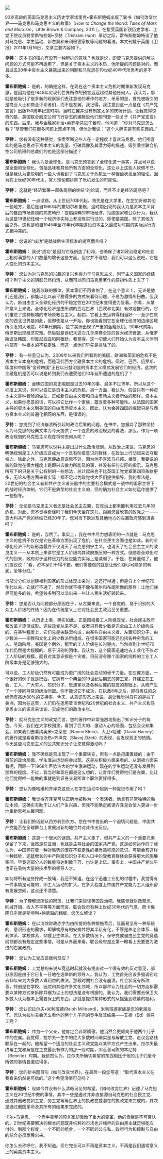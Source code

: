 ![](http://mmbiz.qpic.cn/mmbiz_png/l26na1AR7xE07CWC0mEMoavrQic8JjfBxhXCsjoGia3QZpD0nDAIvEs1s5riarpWicgrhZSHWVt84breZzibgDWfsBQ/0?wx_fmt=png)

93岁高龄的英国马克思主义历史学家埃里克•霍布斯鲍姆出版了新书《如何改变世界——马克思和马克思主义的故事》（_How to Change the World: Tales of Marx and Marxism_，Little Brown & Company, 2011 ）。在接受英国新锐历史学者、工党下院议员特里斯特拉姆•亨特（Tristram Hunt）采访之际，霍布斯鲍姆畅谈了他对马克思、学生运动、新左翼和米利班德家族等问题的看法。本文刊载于英国《卫报》2011年1月16日，文章主要内容如下。

**亨特：** 这本书的核心有没有一种辩护的意味？也就是说，即使马克思提供的解决问题的方式可能不再适用了，但是关于资本主义的本质，他所提的问题是对的，而且过去20年中资本主义暴露出来的问题和马克思在19世纪40年代所思考的差不多。

**霍布斯鲍姆：** 是的，的确是这样。在现在这个资本主义危机时期重新发现马克思，是因为他在1848年对现代世界所作的预言远远超过其他任何人。我认为，那就是他吸引了很多新的观察家们去注意他的著作的地方，矛盾的是，首先被吸引的是商业人士和商业评论者们，而不是左翼。我记得，我注意到这一点是在《共产党宣言》出版150周年纪念时期，当时左翼并没有制定太多的庆祝计划。让我觉得惊奇的是，美国联合航空公司飞行杂志的编辑说他们想刊登一些关于《共产党宣言》的东西。后来，我与金融家乔治•索罗斯共进午餐时，他问道：“你对马克思怎么看？”尽管我们在很多问题上观点不同，但他对我说：“这个人确实是有些东西的。”

**亨特：** 您有没有这种感觉，像索罗斯这些人在一定程度上喜欢马克思，他们所喜欢的是马克思对于资本主义的能量、打破偶像及其潜力等的描述，吸引乘坐联合航空公司航班的总裁们的也是这部分描述？

**霍布斯鲍姆：** 我认为是全球化，是马克思预言到了全球化这一事实，并且可以说是全面的全球化，包括品味和其他所有方面的全球化，这让以上这些人钦佩不已。但是我认为更聪明的一些人也看到了马克思关于危机呈一种锯齿状发展的理论。因为在上世纪90年代末，官方理论都排除了危机发生的可能性。

**亨特：** 这就是“经济繁荣—萧条周期的终结”的论调，而且不止是经济周期吧？

**霍布斯鲍姆：** 一点没错。从上世纪70年代起，首先是在大学里，在芝加哥和其他一些地方，最后是自1980年的撒切尔和里根，这时期出现的我认为是资本主义背后的自由市场原则的病态畸形：提倡纯粹的市场经济，拒绝国家和公众行为，我认为这是19世纪任何一个经济体实际上都没有实行过的，即使是美国。除了其他方面之外，这也是和自1945年至70年代早期这段资本主义最成功时期的实际运行方式相冲突的。

**亨特：** 您说的“成功”是就战后生活标准的提高而言吗？

**霍布斯鲍姆：** 我说“成功”是因为它既创造了利润，也确保了诸如政治稳定和社会上相对满意的人口数量的增长这些方面。但它并不理想，我们可以这么说吧，它是人性化的资本主义。

**亨特：** 您认为对马克思的兴趣的复兴也得力于马克思主义、列宁主义国家的终结吗？列宁主义的阴影已然扫清，从而可以回归马克思著作的原初性质上去了？

**霍布斯鲍姆：** 随着苏联的解体，资本家们不再害怕了，在这个意义上，无论是他们还是我们，都能以比以前平稳得多的方式来看待问题，不易为激情所扭曲。但我认为，新自由主义全球化经济的不稳定性在20世纪末变得更为显著。你看，从某种意义上来说，全球化经济是由所谓的西北世界（西欧和北美）有效地推行的，它们推进了这种极端的市场原教旨主义。起初，它看上去运转得相当好——至少在原先的西北世界是如此，但即使是从一开始，你也能看到它在全球化经济的边缘区域所引发的大地震。80年代前期，拉丁美洲出现了严重的金融危机。90年代前期，俄罗斯出现经济灾难。然后就是世纪末这次几乎席卷全球的巨大经济衰退，从俄罗斯波及韩国、印度尼西亚和阿根廷。我觉得，这一切使人们开始认为资本主义体制内部有一种根本的不稳定性，而这一点他们早先是排除了的。

**亨特：** 有一些意见认为，2008年以来我们所看到的美国、欧洲和英国的危机不是资本主义本身的危机，而是现代西方金融资本主义的危机。同时，巴西、俄罗斯、印度和中国等“金砖四国”正在以日益明显的资本主义模式发展它们的经济。这次的金融危机是否可以说是轮到我们去遭受他们10年前所遭遇的危机了？

**霍布斯鲍姆：** 金砖四国的真正崛起是过去10年的事，最多不过15年。所以从这个程度上来说，你可以说它是资本主义的危机。另一方面，我认为，假设只有一种资本主义是种冒险的做法，正如新自由主义者和自由市场主义者所做的那样。资本主义，如果你愿意的话，可以把它比作一个家族，蕴含着多种可能性。从法国的国家主导的资本主义到美国的自由市场资本主义。因此，认为金砖四国的崛起只是与西方资本主义的普遍化相同的东西，是错误的。

**亨特：** 您提到了经济崩溃所引起的政治后果的问题。在书中，您摒弃了那种坚持认为马克思的经典文本为今天提供了一个连贯的政治规划的看法，那么，作为一项政治规划的马克思主义现在将何去何从呢？

**霍布斯鲍姆：** 马克思可以说并未提出过什么政治规划。从政治上来说，马克思的明确规划是工人阶级应该成为一个具有阶级意识的群体，在政治上行动起来去夺取权力。除此之外，马克思便故意语焉不详，因为他不喜欢乌托邦。相反，我要说的新的政党在很大程度上是即兴去做力所能及的事，并没有任何实际的指示。马克思所写下的只是关于公有制的一些想法，总计起来也不比英国工党党章第四项条款更多，无论从哪方面来看实际上都不足以为政党或大臣们提供指导。我的看法是，20世纪的社会主义者和共产主义者头脑中的主要社会模式是一战中的国家主导下的战时经济体制，它们不是典型的社会主义的，但的确为社会主义如何运作提供了一些指导。

**亨特：** 无论是马克思主义者还是社会民主左翼，在政治上都未能利用过去几年的危机，对此，您不觉得奇怪吗？我们今天坐在这儿，距离您最欣赏的政党之一——意大利共产党的终结已经20年了。您对当下欧洲及其他地方的左翼政府感到沮丧吗？

**霍布斯鲍姆：** 是的，当然了。事实上，我在书中尽力想表明的一点就是：马克思主义的危机不仅仅是它在革命方面出现了危机，在社会民主方面也是如此。新的全球化经济下的新形势最终不仅消灭了马克思列宁主义，也消灭了社会民主主义的改良主义——从本质上来讲它是工人阶级向其政府施压的一种方式。但随着全球化时代的到来，政府对于这种压力的反应能力实际上是减弱了。于是，左翼退缩了，他们提议说：“看，资本家们干得不错。我们需要做的就是让他们赚尽可能多的利润，坐等分红。”

当部分分红以创建福利国家的形式体现出来时，这还行得通；但是自上个世纪70年代以来，它就行不通了，然后你就不得不像布莱尔和布朗所做的那样：让他们赚尽可能多的钱，希望钱多到可以溢出来一些让人民生活好转起来。

**亨特：** 您是否认为问题部分原因在于，从左翼来说，一个自觉的、易于识别的大众工人阶级的终结？因为在传统意义上它对社会民主政治至关重要。

**霍布斯鲍姆：** 从历史上看，确实如此。正是围绕着工人阶级政党，社会民主政府和改革才逐渐成形。这些政党从来不是、或者只有极少数是完全由工人阶级构成的。在某种程度上，它们总是由联盟构成：由某些自由主义者、左翼知识分子、由少数派——宗教和文化上的少数派所组成，在很多国家可能还包括各种穷苦的工人、劳动阶层。美国是个例外，那里的工人阶级在长时期内、当然直到上世纪70年代仍然是大规模的、易于识别的团体。我认为，这个国家迅速地去工业化不仅对工人阶级的规模，而且对其意识都是个灾难。目前没有哪个国家的纯粹的工业工人阶级本身是足够强大的。

可以说，工人阶级仍然有可能成为更广阔的社会变动的骨干力量。在左翼方面，一个很好的例子就是巴西，它拥有一个典型的19世纪后期式的劳工党，其建立在工会、工人、广大穷人、知识分子、思想家以及各种左翼的联盟的基础上，从而产生了一个非同寻常的统治同盟。你不能说它不成功，在执政8年之后，即将离任的总统仍有高达80%的支持率。今天，从意识形态上来说，最让我觉得自在的是拉丁美洲，因为在这里，人们仍在运用着19世纪和20世纪的社会主义、共产主义和马克思主义的语言来谈论、实施他们的政治主张。

**亨特：** 就马克思主义的政党而言，您的著作中非常强烈地指出了知识分子的角色。今天，我们在大学校园里，看到了巨大的、激动人心的场面，包括会议和集会。如果我们去看纳奥米•克莱恩（Naomi Klein）、大卫•哈维（David Harvey）的著作或是看看斯拉沃热•齐泽克（Slavoj Zizek）的表现，会发现真正的热情。今天这些马克思主义的公共知识分子让您觉得激动吗？

**霍布斯鲍姆：** 我不确信是否出现了一个重要转变，但有一点是毋庸置疑的：由于目前的政治局面，学生激进运动将会出现。这是从积极方面来看的。从消极方面来看呢，回顾一下1968年声势浩大的学生激进运动，现在的学生运动还没有发展到那样的程度。不过，我当时和现在都是这么想的，让青年们觉得他们是左翼，比让他们觉得唯一能做的事就是到证券交易所谋个职位要好得多。

**亨特：** 您认为像哈维和齐泽克这些人在学生运动中起到一种促进作用了吗？

**霍布斯鲍姆：** 我觉得齐泽克可以正确地被称为一个表演者。他具有非常独特的煽动本领，这确实有助于让人们产生兴趣，但我不能确定阅读齐泽克会使人更进一步地重新思考左翼问题。

**亨特：** 让我们把话题从西方转到东方。您在书中提出的一个迫切问题是，中国共产党能否在全球舞台上发展出新的地位并对此作出反应。

**霍布斯鲍姆：** 这是一个很大的谜团。共产主义走了，但共产主义的一个重要元素保留了下来，当然是在亚洲，也就是主导社会的国家共产党。这是如何运作的？我认为，中国存在着一种对局势的潜在不稳定性的相当高程度的意识。可能会有这样一种趋势，迅猛增长的中产阶级知识分子和人口中的受教育群体会获得更大的施展空间，毕竟这部分人的数量将达到数千万、也许是上亿。事实上，中国共产党似乎也正在吸纳大量的技术型的领导人才。

如何将所有这些拧成一股绳，我还不知道。在这个迅速工业化的过程中，我觉得有一件事情是可能的，即工人运动的扩大。在多大程度上中国共产党能为工人组织留有发展空间，这点还不清楚。

**亨特：** 为了理解您所说的同盟，让我们来谈谈英国政治吧。我感觉就财政观念、削减开销、收入不平等等方面而言，联合政府有种上世纪30年代的气息，而卡梅隆几乎就是斯坦利•鲍德温的翻版。您怎么解读？

**霍布斯鲍姆：** 在以消除财政赤字为由所提的各种措施背后，显而易见有一种系统的、意识形态的需求，即解构原有的安排并将其半私有化，不管是养老金体系、福利体系、学校体系，抑或卫生体系。在大多数情况下，保守党或自由民主党的竞选纲领都没有规定这些事情，可是从外面来看，联合政府是比第一眼看上去要更为激进的右翼政府。

**亨特：** 您认为工党应该做何反应？

**霍布斯鲍姆：** 工党总的来说从竞选时起就没有提出过一个很有效的反对意见，部分原因是由于它日复一日地在选举新的领导人。我认为，工党首先应该多强调它过去13年来为大多数人谋利益的做法，那段时期社会没有崩溃，社会状况有所改善，特别是在学校、医院和其他许多文化领域，所以那种认为社会的一切方面都需要以某种方式来拆除并碾为尘土的想法是没有根据的。我认为，我们需要去保卫大多数人认为根本上需要保卫的东西，那就是提供某种形式的从摇篮到坟墓的福利。

**亨特：** 您认识拉尔夫•米利班德(Ralph Miliband)，米利班德家族是您的老朋友了。您认为拉尔夫会怎么看他的两个儿子间的竞争及其结果——艾德（Ed）领导工党？

**霍布斯鲍姆：** 作为一个父亲，他肯定会非常骄傲。他当然会更倾向于他两个儿子中的左翼。我觉得，拉尔夫一生中的绝大多数时间确实是与解散工党、走议会路线联系在一起的，他希望一个适当的社会主义政党能以某种方式产生出来。拉尔夫最终与工党和解是在工党最没有作为的那一段时期，即乏善可陈的本尼特（Bennite）时期。我依然认为，拉尔夫所确切希望的东西相比于他的儿子们至今所做的事情要激进得多。

**亨特：** 您的新书题目叫《如何改变世界》，在最后一段您写道：“取代资本主义在我看来仍然是可信的。”这个希望清晰可见吗？

**霍布斯鲍姆：** 现如今并没有什么清晰可见的希望。《如何改变世界》记述了马克思主义在20世纪中做的事情，其中一些是通过并非直接源自马克思的社会民主党、通过其他政党如工党、劳工党等等世界上的执政党或潜在的执政党来完成的，其次是通过俄国革命及其所有的结果来完成的。

卡尔•马克思，一个赤手空拳的预言家却激励了重大的变革，他的贡献是不可否认的。21世纪需要解决的根本问题既非纯粹的市场也非纯粹的自由民主就足够能应付的。到那个程度，一个不同的组合，一个不同的公与私、政府行为和控制与自由的结合必须发展出来。

你怎么去称呼它，我不知道。但它完全可以不再是资本主义，不再是我们通常意义上的英美资本主义。